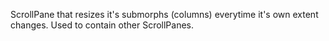 ScrollPane that resizes it's submorphs (columns) everytime it's own extent changes. Used to contain other ScrollPanes.